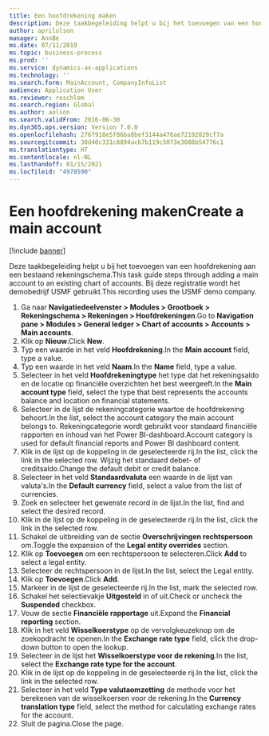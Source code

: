 ```yaml
---
title: Een hoofdrekening maken
description: Deze taakbegeleiding helpt u bij het toevoegen van een hoofdrekening aan een bestaand rekeningschema.
author: aprilolson
manager: AnnBe
ms.date: 07/11/2019
ms.topic: business-process
ms.prod: ''
ms.service: dynamics-ax-applications
ms.technology: ''
ms.search.form: MainAccount, CompanyInfoList
audience: Application User
ms.reviewer: roschlom
ms.search.region: Global
ms.author: aolson
ms.search.validFrom: 2016-06-30
ms.dyn365.ops.version: Version 7.0.0
ms.openlocfilehash: 276f918e5f86ba8bef3144a476ae72192829cf7a
ms.sourcegitcommit: 38d40c331c8894acb7b119c5073e3088b54776c1
ms.translationtype: HT
ms.contentlocale: nl-NL
ms.lasthandoff: 01/15/2021
ms.locfileid: "4978590"
---
```

# <a name="create-a-main-account"></a><span data-ttu-id="9e3ca-103">Een hoofdrekening maken</span><span class="sxs-lookup"><span data-stu-id="9e3ca-103">Create a main account</span></span>

[!include [banner](../../includes/banner.md)]

<span data-ttu-id="9e3ca-104">Deze taakbegeleiding helpt u bij het toevoegen van een hoofdrekening aan een bestaand rekeningschema.</span><span class="sxs-lookup"><span data-stu-id="9e3ca-104">This task guide steps through adding a main account to an existing chart of accounts.</span></span> <span data-ttu-id="9e3ca-105">Bij deze registratie wordt het demobedrijf USMF gebruikt.</span><span class="sxs-lookup"><span data-stu-id="9e3ca-105">This recording uses the USMF demo company.</span></span>  

1. <span data-ttu-id="9e3ca-106">Ga naar **Navigatiedeelvenster > Modules > Grootboek > Rekeningschema > Rekeningen > Hoofdrekeningen**.</span><span class="sxs-lookup"><span data-stu-id="9e3ca-106">Go to **Navigation pane > Modules > General ledger > Chart of accounts > Accounts > Main accounts**.</span></span>
2. <span data-ttu-id="9e3ca-107">Klik op **Nieuw**.</span><span class="sxs-lookup"><span data-stu-id="9e3ca-107">Click **New**.</span></span>
3. <span data-ttu-id="9e3ca-108">Typ een waarde in het veld **Hoofdrekening**.</span><span class="sxs-lookup"><span data-stu-id="9e3ca-108">In the **Main account** field, type a value.</span></span>
4. <span data-ttu-id="9e3ca-109">Typ een waarde in het veld **Naam**.</span><span class="sxs-lookup"><span data-stu-id="9e3ca-109">In the **Name** field, type a value.</span></span>
5. <span data-ttu-id="9e3ca-110">Selecteer in het veld **Hoofdrekeningtype** het type dat het rekeningsaldo en de locatie op financiële overzichten het best weergeeft.</span><span class="sxs-lookup"><span data-stu-id="9e3ca-110">In the **Main account type** field, select the type that best represents the accounts balance and location on financial statements.</span></span>
6. <span data-ttu-id="9e3ca-111">Selecteer in de lijst de rekeningcategorie waartoe de hoofdrekening behoort.</span><span class="sxs-lookup"><span data-stu-id="9e3ca-111">In the list, select the account category the main account belongs to.</span></span> <span data-ttu-id="9e3ca-112">Rekeningcategorie wordt gebruikt voor standaard financiële rapporten en inhoud van het Power BI-dashboard.</span><span class="sxs-lookup"><span data-stu-id="9e3ca-112">Account category is used for default financial reports and Power BI dashboard content.</span></span>  
7. <span data-ttu-id="9e3ca-113">Klik in de lijst op de koppeling in de geselecteerde rij.</span><span class="sxs-lookup"><span data-stu-id="9e3ca-113">In the list, click the link in the selected row.</span></span> <span data-ttu-id="9e3ca-114">Wijzig het standaard debet- of creditsaldo.</span><span class="sxs-lookup"><span data-stu-id="9e3ca-114">Change the default debit or credit balance.</span></span>  
8. <span data-ttu-id="9e3ca-115">Selecteer in het veld **Standaardvaluta** een waarde in de lijst van valuta's.</span><span class="sxs-lookup"><span data-stu-id="9e3ca-115">In the **Default currency** field, select a value from the list of currencies.</span></span>
9. <span data-ttu-id="9e3ca-116">Zoek en selecteer het gewenste record in de lijst.</span><span class="sxs-lookup"><span data-stu-id="9e3ca-116">In the list, find and select the desired record.</span></span>
10. <span data-ttu-id="9e3ca-117">Klik in de lijst op de koppeling in de geselecteerde rij.</span><span class="sxs-lookup"><span data-stu-id="9e3ca-117">In the list, click the link in the selected row.</span></span>
11. <span data-ttu-id="9e3ca-118">Schakel de uitbreiding van de sectie **Overschrijvingen rechtspersoon** om.</span><span class="sxs-lookup"><span data-stu-id="9e3ca-118">Toggle the expansion of the **Legal entity overrides** section.</span></span>
12. <span data-ttu-id="9e3ca-119">Klik op **Toevoegen** om een rechtspersoon te selecteren.</span><span class="sxs-lookup"><span data-stu-id="9e3ca-119">Click **Add** to select a legal entity.</span></span>
13. <span data-ttu-id="9e3ca-120">Selecteer de rechtspersoon in de lijst.</span><span class="sxs-lookup"><span data-stu-id="9e3ca-120">In the list, select the Legal entity.</span></span>
14. <span data-ttu-id="9e3ca-121">Klik op **Toevoegen**.</span><span class="sxs-lookup"><span data-stu-id="9e3ca-121">Click **Add**.</span></span>
15. <span data-ttu-id="9e3ca-122">Markeer in de lijst de geselecteerde rij.</span><span class="sxs-lookup"><span data-stu-id="9e3ca-122">In the list, mark the selected row.</span></span>
16. <span data-ttu-id="9e3ca-123">Schakel het selectievakje **Uitgesteld** in of uit.</span><span class="sxs-lookup"><span data-stu-id="9e3ca-123">Check or uncheck the **Suspended** checkbox.</span></span>
17. <span data-ttu-id="9e3ca-124">Vouw de sectie **Financiële rapportage** uit.</span><span class="sxs-lookup"><span data-stu-id="9e3ca-124">Expand the **Financial reporting** section.</span></span>
18. <span data-ttu-id="9e3ca-125">Klik in het veld **Wisselkoerstype** op de vervolgkeuzeknop om de zoekopdracht te openen.</span><span class="sxs-lookup"><span data-stu-id="9e3ca-125">In the **Exchange rate type** field, click the drop-down button to open the lookup.</span></span>
19. <span data-ttu-id="9e3ca-126">Selecteer in de lijst het **Wisselkoerstype voor de rekening**.</span><span class="sxs-lookup"><span data-stu-id="9e3ca-126">In the list, select the **Exchange rate type for the account**.</span></span>
20. <span data-ttu-id="9e3ca-127">Klik in de lijst op de koppeling in de geselecteerde rij.</span><span class="sxs-lookup"><span data-stu-id="9e3ca-127">In the list, click the link in the selected row.</span></span>
21. <span data-ttu-id="9e3ca-128">Selecteer in het veld **Type valutaomzetting** de methode voor het berekenen van de wisselkoersen voor de rekening.</span><span class="sxs-lookup"><span data-stu-id="9e3ca-128">In the **Currency translation type** field, select the method for calculating exchange rates for the account.</span></span>
22. <span data-ttu-id="9e3ca-129">Sluit de pagina.</span><span class="sxs-lookup"><span data-stu-id="9e3ca-129">Close the page.</span></span>

